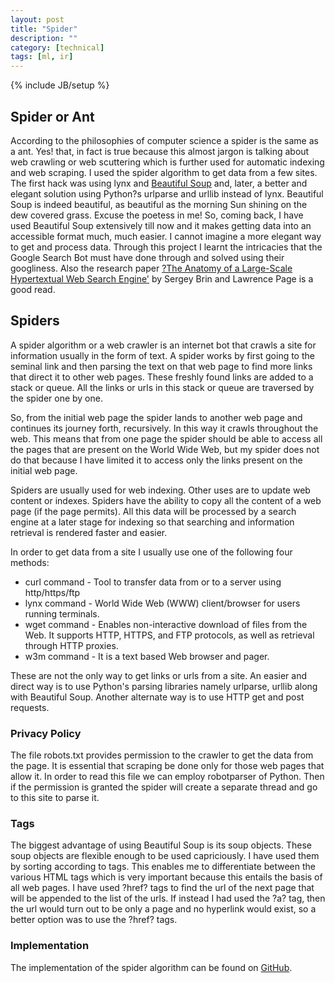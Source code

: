 ```yaml
---
layout: post
title: "Spider"
description: ""
category: [technical]
tags: [ml, ir]
---
```

{% include JB/setup %}

## Spider or Ant

According to the philosophies of computer science a spider is the same as a ant. Yes! that, in fact is true because this almost jargon is talking about web crawling or web scuttering which is further used for automatic indexing and web scraping. I used the spider algorithm to get data from a few sites. The first hack was using lynx and [Beautiful Soup](http://www.crummy.com/software/BeautifulSoup/bs4/doc/) and, later, a better and elegant solution using Python?s urlparse and urllib instead of lynx. Beautiful Soup is indeed beautiful, as beautiful as the morning Sun shining on the dew covered grass. Excuse the poetess in me! So, coming back, I have used Beautiful Soup extensively till now and it makes getting data into an accessible format much, much easier. I cannot imagine a more elegant way to get and process data. Through this project I learnt the intricacies that the Google Search Bot must have done through and solved using their googliness. Also the research paper [?The Anatomy of a Large-Scale Hypertextual Web Search Engine'](http://infolab.stanford.edu/~backrub/google.html) by Sergey Brin and Lawrence Page is a good read. 

## Spiders

A spider algorithm or a web crawler is an internet bot that crawls a site for information usually in the form of text. A spider works by first going to the seminal link and then parsing the text on that web page to find more links that direct it to other web pages. These freshly found links are added to a stack or queue. All the links or urls in this stack or queue are traversed by the spider one by one.

So, from the initial web page the spider lands to another web page and continues its journey forth, recursively. In this way it crawls throughout the web. This means that from one page the spider should be able to access all the pages that are present on the World Wide Web, but my spider does not do that because I have limited it to access only the links present on the initial web page.

Spiders are usually used for web indexing. Other uses are to update web content or indexes. Spiders have the ability to copy all the content of a web page (if the page permits). All this data will be processed by a search engine at a later stage for indexing so that searching and information retrieval is rendered faster and easier.

In order to get data from a site I usually use one of the following four methods:

<p>
<ul>
<li>
curl command - Tool to transfer data from or to a server using http/https/ftp
</li>
<li>
lynx command - World Wide Web (WWW) client/browser for users running terminals.
</li>
<li>
wget command - Enables non-interactive download of files from the Web. It supports HTTP, HTTPS, and FTP protocols, as well as retrieval through HTTP proxies.
</li>
<li>
w3m command - It is a text based Web browser and pager.
</li>
</ul>
</p>

These are not the only way to get links or urls from a site. An easier and direct way is to use Python's parsing libraries namely urlparse, urllib along with Beautiful Soup. Another alternate way is to use HTTP get and post requests.

### Privacy Policy

The file robots.txt provides permission to the crawler to get the data from the page. It is essential that scraping be done only for those web pages that allow it. In order to read this file we can employ robotparser of Python. Then if the permission is granted the spider will create a separate thread and go to this site to parse it.

### Tags

The biggest advantage of using Beautiful Soup is its soup objects. These soup objects are flexible enough to be used capriciously. I have used them by sorting according to tags. This enables me to differentiate between the various HTML tags which is very important because this entails the basis of all web pages. I have used ?href? tags to find the url of the next page that will be appended to the list of the urls. If instead I had used the ?a? tag, then the url would turn out to be only a page and no hyperlink would exist, so a better option was to use the ?href? tags. 

### Implementation 

The implementation of the spider algorithm can be found on [GitHub](https://github.com/sidgan/Spider).